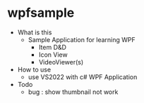 # wpfsample
 - What is this
	- Sample Application for learning WPF
	  - Item D&D
	  - Icon View
	  - VideoViewer(s) 
 - How to use
	- use VS2022 with c# WPF Application
 - Todo
	- bug : show thumbnail not work
